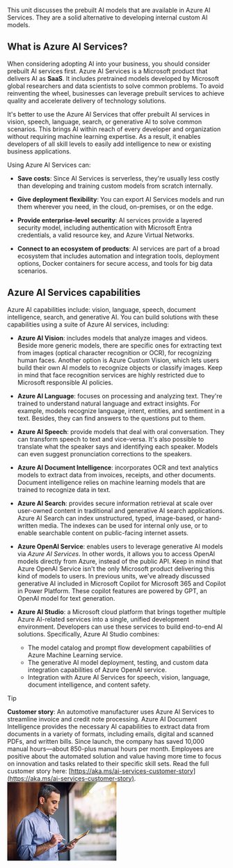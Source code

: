 This unit discusses the prebuilt AI models that are available in Azure AI Services. They are a solid alternative to developing internal custom AI models.

## What is Azure AI Services?

When considering adopting AI into your business, you should consider prebuilt AI services first. Azure AI Services is a Microsoft product that delivers AI as **SaaS**. It includes pretrained models developed by Microsoft global researchers and data scientists to solve common problems. To avoid reinventing the wheel, businesses can leverage prebuilt services to achieve quality and accelerate delivery of technology solutions.

It's better to use the Azure AI Services that offer prebuilt AI services in vision, speech, language, search, or generative AI to solve common scenarios. This brings AI within reach of every developer and organization without requiring machine learning expertise. As a result, it enables developers of all skill levels to easily add intelligence to new or existing business applications.

Using Azure AI Services can:

* **Save costs**: Since AI Services is serverless, they're usually less costly than developing and training custom models from scratch internally.

* **Give deployment flexibility**: You can export AI Services models and run them wherever you need, in the cloud, on-premises, or on the edge.

* **Provide enterprise-level security**: AI services provide a layered security model, including authentication with Microsoft Entra credentials, a valid resource key, and Azure Virtual Networks. 

* **Connect to an ecosystem of products**: AI services are part of a broad ecosystem that includes automation and integration tools, deployment options, Docker containers for secure access, and tools for big data scenarios. 

## Azure AI Services capabilities

Azure AI capabilities include: vision, language, speech, document intelligence, search, and generative AI. You can build solutions with these capabilities using a suite of Azure AI services, including:

* **Azure AI Vision**: includes models that analyze images and videos. Beside more generic models, there are specific ones for extracting text from images (optical character recognition or OCR), for recognizing human faces. Another option is Azure Custom Vision, which lets users build their own AI models to recognize objects or classify images. Keep in mind that face recognition services are highly restricted due to Microsoft responsible AI policies.

* **Azure AI Language**: focuses on processing and analyzing text. They're trained to understand natural language and extract insights. For example, models recognize language, intent, entities, and sentiment in a text. Besides, they can find answers to the questions put to them.

* **Azure AI Speech**: provide models that deal with oral conversation. They can transform speech to text and vice-versa. It's also possible to translate what the speaker says and identifying each speaker. Models can even suggest pronunciation corrections to the speakers.

* **Azure AI Document Intelligence**: incorporates OCR and text analytics models to extract data from invoices, receipts, and other documents. Document intelligence relies on machine learning models that are trained to recognize data in text.

* **Azure AI Search**: provides secure information retrieval at scale over user-owned content in traditional and generative AI search applications. Azure AI Search can index unstructured, typed, image-based, or hand-written media. The indexes can be used for internal only use, or to enable searchable content on public-facing internet assets.

* **Azure OpenAI Service**: enables users to leverage generative AI models via *Azure AI Services*. In other words, it allows you to access OpenAI models directly from Azure, instead of the public API. Keep in mind that Azure OpenAI Service isn't the only Microsoft product delivering  this kind of models to users. In previous units, we've already discussed generative AI included in Microsoft Copilot for Microsoft 365 and Copilot in Power Platform. These copilot features are powered by GPT, an OpenAI model for text generation.

* **Azure AI Studio**: a Microsoft cloud platform that brings together multiple Azure AI-related services into a single, unified development environment. Developers can use these services to build end-to-end AI solutions. Specifically, Azure AI Studio combines:
    - The model catalog and prompt flow development capabilities of Azure Machine Learning service.
    - The generative AI model deployment, testing, and custom data integration capabilities of Azure OpenAI service.
    - Integration with Azure AI Services for speech, vision, language, document intelligence, and content safety.

>[!TIP]
>**Customer story**: An automotive manufacturer uses Azure AI Services to streamline invoice and credit note processing. Azure AI Document Intelligence provides the necessary AI capabilities to extract data from documents in a variety of formats, including emails, digital and scanned PDFs, and written bills. Since launch, the company has saved 10,000 manual hours—about 850-plus manual hours per month. Employees are positive about the automated solution and value having more time to focus on innovation and tasks related to their specific skill sets. Read the full customer story here: [https://aka.ms/ai-services-customer-story](https://aka.ms/ai-services-customer-story). ![Photo of an business user working with Azure AI services on a tablet.](../media/azure-ai-services-customer-story.jpg)


